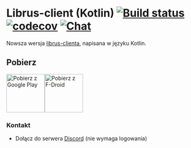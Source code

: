 # Librus-client (Kotlin) [![Build status](https://api.travis-ci.org/shymmq/librus-client-kotlin.svg?branch=master)](https://travis-ci.org/shymmq/librus-client-kotlin) [![codecov](https://codecov.io/gh/shymmq/librus-client-kotlin/branch/master/graph/badge.svg)](https://codecov.io/gh/shymmq/librus-client-kotlin) [![Chat](https://img.shields.io/badge/chat-on%20discord-7289da.svg)](https://discord.gg/r6Ugyk2) 
Nowsza wersja [librus-clienta](https://github.com/shymmq/librus-client), napisana w języku Kotlin.

## Pobierz

[<img src="https://play.google.com/intl/en_us/badges/images/generic/pl_badge_web_generic.png" alt="Pobierz z Google Play" height="100">](https://play.google.com/store/apps/details?id=com.wabadaba.dziennik&pcampaignid=MKT-Other-global-all-co-prtnr-py-PartBadge-Mar2515-1)[<img src="https://f-droid.org/badge/get-it-on-pl.png" alt="Pobierz z F-Droid"
      height="100"><br/>](https://f-droid.org/packages/com.wabadaba.dziennik/)

### Kontakt
- Dołącz do serwera [Discord](https://discord.gg/r6Ugyk2) (nie wymaga logowania)
